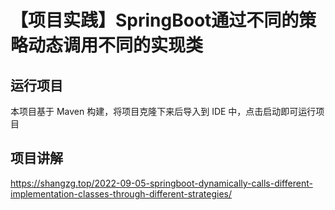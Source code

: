 # 【项目实践】SpringBoot通过不同的策略动态调用不同的实现类

## 运行项目

本项目基于 Maven 构建，将项目克隆下来后导入到 IDE 中，点击启动即可运行项目

## 项目讲解

https://shangzg.top/2022-09-05-springboot-dynamically-calls-different-implementation-classes-through-different-strategies/
